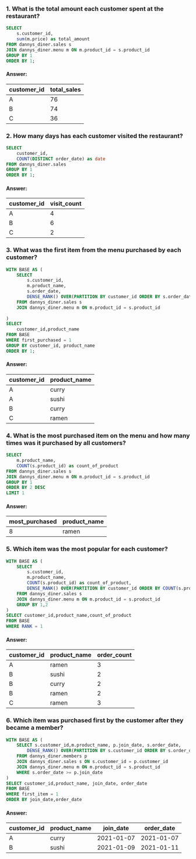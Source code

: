 ### 1. What is the total amount each customer spent at the restaurant?
````sql
SELECT 
	s.customer_id,
	sum(m.price) as total_amount
FROM dannys_diner.sales s
JOIN dannys_diner.menu m ON m.product_id = s.product_id
GROUP BY 1
ORDER BY 1;
````
#### Answer:
| customer_id | total_sales |
| ----------- | ----------- |
| A           | 76          |
| B           | 74          |
| C           | 36          |

### 2. How many days has each customer visited the restaurant?
````sql
SELECT 
	customer_id,
	COUNT(DISTINCT order_date) as date
FROM dannys_diner.sales
GROUP BY 1
ORDER BY 1;
````
#### Answer:
| customer_id | visit_count |
| ----------- | ----------- |
| A           | 4          |
| B           | 6          |
| C           | 2          |

### 3. What was the first item from the menu purchased by each customer?
````sql
WITH BASE AS (
	SELECT
		s.customer_id,
		m.product_name,
		s.order_date,
		DENSE_RANK() OVER(PARTITION BY customer_id ORDER BY s.order_date) as first_purchased
	FROM dannys_diner.sales s 
	JOIN dannys_diner.menu m ON m.product_id = s.product_id
	
)
SELECT 
	customer_id,product_name
FROM BASE
WHERE first_purchased = 1
GROUP BY customer_id, product_name
ORDER BY 1;
````
#### Answer:
| customer_id | product_name | 
| ----------- | ----------- |
| A           | curry        | 
| A           | sushi        | 
| B           | curry        | 
| C           | ramen        |

### 4. What is the most purchased item on the menu and how many times was it purchased by all customers?
````sql
SELECT 
	m.product_name,
	COUNT(s.product_id) as count_of_product
FROM dannys_diner.sales s 
JOIN dannys_diner.menu m ON m.product_id = s.product_id
GROUP BY 1
ORDER BY 2 DESC
LIMIT 1
````
#### Answer:
| most_purchased | product_name | 
| ----------- | ----------- |
| 8       | ramen |


### 5. Which item was the most popular for each customer?
````sql
WITH BASE AS (
	SELECT 
		s.customer_id,
		m.product_name,
		COUNT(s.product_id) as count_of_product,
		DENSE_RANK() OVER(PARTITION BY customer_id ORDER BY COUNT(s.product_id) DESC) as RANK
	FROM dannys_diner.sales s 
	JOIN dannys_diner.menu m ON m.product_id = s.product_id
	GROUP BY 1,2
)
SELECT customer_id,product_name,count_of_product
FROM BASE 
WHERE RANK = 1
````
#### Answer:
| customer_id | product_name | order_count |
| ----------- | ---------- |------------  |
| A           | ramen        |  3   |
| B           | sushi        |  2   |
| B           | curry        |  2   |
| B           | ramen        |  2   |
| C           | ramen        |  3   |

### 6. Which item was purchased first by the customer after they became a member?
````sql
WITH BASE AS (
	SELECT s.customer_id,m.product_name, p.join_date, s.order_date,
		DENSE_RANK() OVER(PARTITION BY s.customer_id ORDER BY s.order_date) as first_item
	FROM dannys_diner.members p
	JOIN dannys_diner.sales s ON s.customer_id = p.customer_id
	JOIN dannys_diner.menu m ON m.product_id = s.product_id
	WHERE s.order_date >= p.join_date
)
SELECT customer_id,product_name, join_date, order_date
FROM BASE 
WHERE first_item = 1 
ORDER BY join_date,order_date 
````
#### Answer:

|customer_id|product_name| join_date | 	 order_date|
|-----------|----------- |-----------|	-----------|
|A	    |	curry	 |2021-01-07 |	2021-01-07 |
|B	    |	sushi	 |2021-01-09 |	2021-01-11 |

